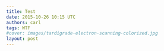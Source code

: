 ```yaml
---
title: Test
date: 2015-10-26 10:15 UTC
authors: carl
tags: WTF
#cover: images/tardigrade-electron-scanning-colorized.jpg
layout: post
---
```


